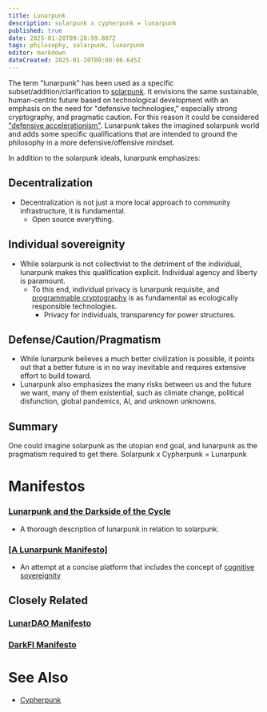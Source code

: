 ```yaml
---
title: Lunarpunk
description: solarpunk x cypherpunk = lunarpunk
published: true
date: 2025-01-20T09:28:59.807Z
tags: philosophy, solarpunk, lunarpunk
editor: markdown
dateCreated: 2025-01-20T09:08:06.645Z
---
```


The term "lunarpunk" has been used as a specific subset/addition/clarification to [solarpunk](/philosophy/solarpunk). It envisions the same sustainable, human-centric future based on technological development with an emphasis on the need for "defensive technologies," especially strong cryptography, and pragmatic caution. For this reason it could be considered ["defensive accelerationism"](/philosophy/dacc). Lunarpunk takes the imagined solarpunk world and adds some specific qualifications that are intended to ground the philosophy in a more defensive/offensive mindset.

In addition to the solarpunk ideals, lunarpunk emphasizes:
## Decentralization
    
   - Decentralization is not just a more local approach to community infrastructure, it is fundamental.
     - Open source everything.
## Individual sovereignity
     
   - While solarpunk is not collectivist to the detriment of the individual, lunarpunk makes this qualification explicit. Individual agency and liberty is paramount.
     - To this end, individual privacy is lunarpunk requisite, and [programmable cryptography](technology/software/programmable-cryptography) is as fundamental as ecologically responsible technologies.
    	- Privacy for individuals, transparency for power structures. 
## Defense/Caution/Pragmatism
    
   - While lunarpunk believes a much better civilization is possible, it points out that a better future is in no way inevitable and requires extensive effort to build toward.
   - Lunarpunk also emphasizes the many risks between us and the future we want, many of them existential, such as climate change, political disfunction, global pandemics, AI, and unknown unknowns.
## Summary     
One could imagine solarpunk as the utopian end goal, and lunarpunk as the pragmatism required to get there. Solarpunk x Cypherpunk = Lunarpunk

# Manifestos
### [Lunarpunk and the Darkside of the Cycle](philosophy/lunarpunk/darkfi/cycle)
- A thorough description of lunarpunk in relation to solarpunk.
### [[A Lunarpunk Manifesto]](/philosophy/lunarpunk/manifesto)
- An attempt at a concise platform that includes the concept of [cognitive sovereignity](/philosophy/cogsov)

## Closely Related
### [LunarDAO Manifesto](/philosophy/lunarpunk/lunardao)

### [DarkFI Manifesto](/philosophy/lunarpunk/darkfi)

# See Also
- [Cypherpunk](/philosophy/cypherpunk)